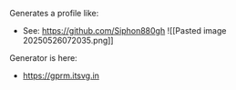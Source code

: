 Generates a profile like:
- See: https://github.com/Siphon880gh
![[Pasted image 20250526072035.png]]

Generator is here:
- https://gprm.itsvg.in